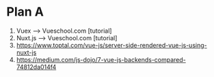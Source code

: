 # Plan A
1. Vuex --> Vueschool.com [tutorial]
2. Nuxt.js --> Vueschool.com [tutorial]
3. https://www.toptal.com/vue-js/server-side-rendered-vue-js-using-nuxt-js
4. https://medium.com/js-dojo/7-vue-js-backends-compared-74812da014f4
